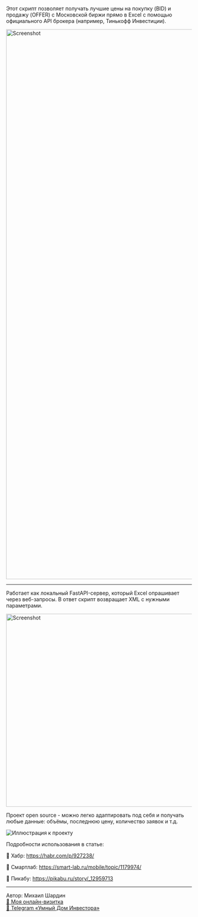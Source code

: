 Этот скрипт позволяет получать лучшие цены на покупку (BID) и продажу (OFFER) с Московской биржи прямо в Excel с помощью официального API брокера (например, Тинькофф Инвестиции).

<img width="2208" height="1493" alt="Screenshot" src="https://github.com/user-attachments/assets/48595452-c651-452f-83c9-947b21502892" />

---

Работает как локальный FastAPI-сервер, который Excel опрашивает через веб-запросы. В ответ скрипт возвращает XML с нужными параметрами.

<img width="1437" height="524" alt="Screenshot" src="https://github.com/user-attachments/assets/96f9b316-2a2c-434b-afe5-fcc250f202ca" />

Проект open source - можно легко адаптировать под себя и получать любые данные: объёмы, последнюю цену, количество заявок и т.д. 

![Иллюстрация к проекту](https://habrastorage.org/r/w1560/getpro/habr/upload_files/bc8/02b/3c0/bc802b3c0b475cf89f4d4b100bfd7466.png)

Подробности использования в статье:

🔗 Хабр: https://habr.com/p/927238/

🔗 Смартлаб: https://smart-lab.ru/mobile/topic/1179974/

🔗 Пикабу: https://pikabu.ru/story/_12959713


---

Автор: Михаил Шардин  
[🔗 Моя онлайн-визитка](https://shardin.name/?utm_source=github)  
[📢 Telegram «Умный Дом Инвестора»](https://t.me/+asaEcPax8o41MjQy)
